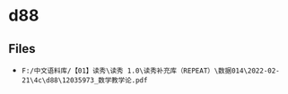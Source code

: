 # d88

## Files

- `F:/中文语料库/【01】读秀\读秀 1.0\读秀补充库（REPEAT）\数据014\2022-02-21\4c\d88\12035973_数学教学论.pdf`

